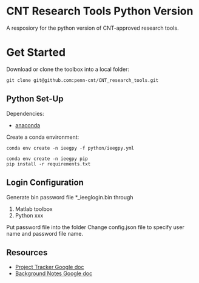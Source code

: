 # CNT Research Tools Python Version
A resposiory for the python version of CNT-approved research tools.  

# Get Started 

Download or clone the toolbox into a local folder:
```
git clone git@github.com:penn-cnt/CNT_research_tools.git
```


## Python Set-Up

Dependencies: 
* [anaconda](https://www.anaconda.com)

Create a conda environment:
```
conda env create -n ieegpy -f python/ieegpy.yml
```
```
conda env create -n ieegpy pip
pip install -r requirements.txt
```

## Login Configuration
Generate bin password file *_ieeglogin.bin through
1. Matlab toolbox
2. Python xxx

Put password file into the folder
Change config.json file to specify user name and password file name.

## Resources
* [Project Tracker Google doc](https://docs.google.com/spreadsheets/d/12f-cCzB2J7W96jZzbJH7HKbWrivrUa2PKcRpQZsHXpM/edit?usp=sharing)
* [Background Notes Google doc](https://docs.google.com/document/d/17qalWwt5yb7NOVwob53GO_U_6H2GWmNjsN_aptjJoSw/edit?usp=sharing)
